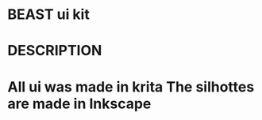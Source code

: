 BEAST ui kit
===========
# DESCRIPTION 
All ui was made in krita
The silhottes are made in Inkscape
=================================

